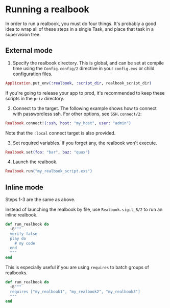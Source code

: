 # Running a realbook

In order to run a realbook, you must do four things.  It's probably a good
idea to wrap all of these steps in a single Task, and place that task
in a supervision tree.

## External mode

1. Specify the realbook directory.  This is global, and can be set at
  compile time using the `Config.config/2` directive in your `config.exs`
  or child configuration files.
  ```elixir
  Application.put_env(:realbook, :script_dir, realbook_script_dir)
  ```
  If you're going to release your app to prod, it's recommended to
  keep these scripts in the `priv` directory.

2. Connect to the target.  The following example shows how to connect
  with passwordless ssh.  For other options, see `SSH.connect/2`:
  ```elixir
  Realbook.connect!(:ssh, host: "my_host", user: "admin")
  ```
  Note that the `:local` connect target is also provided.


3. Set required variables.  If you forget any, the realbook won't execute.
  ```elixir
  Realbook.set(foo: "bar", baz: "quux")
  ```

4.  Launch the realbook.
  ```elixir
  Realbook.run("my_realbook_script.exs")
  ```

## Inline mode

Steps 1-3 are the same as above.

Instead of launching the realbook by file, use `Realbook.sigil_B/2`
to run an inline realbook.

```elixir
def run_realbook do
  ~B"""
  verify false
  play do
    # my code
  end
  """
end
```

This is especially useful if you are using `requires` to batch groups
of realbooks.

```elixir
def run_realbook do
  ~B"""
  requires ["my_realbook1", "my_realbook2", "my_realbook3"]
  """
end
```
